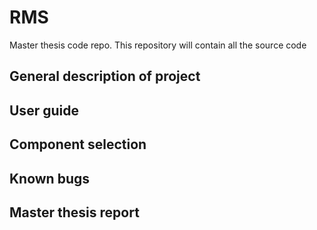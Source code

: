 # RMS
Master thesis code repo. This repository will contain all the source code

## General description of project


## User guide

## Component selection

## Known bugs

## Master thesis report

